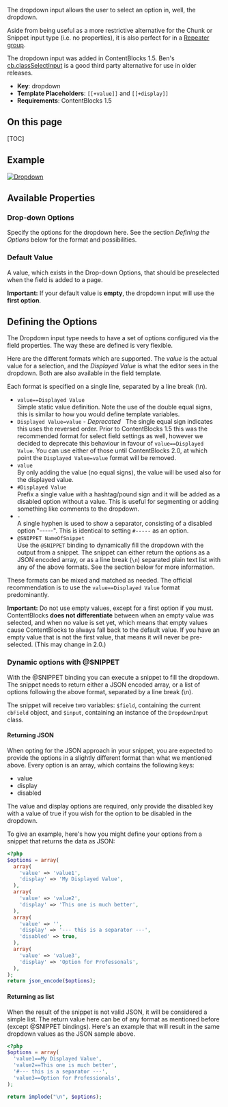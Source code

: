 The dropdown input allows the user to select an option in, well, the dropdown.   

Aside from being useful as a more restrictive alternative for the Chunk or Snippet input type (i.e. no properties), it is also perfect for in a [Repeater group](Repeater).

The dropdown input was added in ContentBlocks 1.5. Ben's [cb.classSelectInput](https://github.com/bennyb/cb.classSelectInput) is a good third party alternative for use in older releases.

- **Key**: dropdown 
- **Template Placeholders**: `[[+value]]` and `[[+display]]`
- **Requirements**: ContentBlocks 1.5 

## On this page

[TOC]

## Example

[ ![Dropdown](https://assets.modmore.com/assets/uploads/images/dropdown.png)](https://assets.modmore.com/assets/uploads/images/dropdown.png)  

## Available Properties

### Drop-down Options

Specify the options for the dropdown here. See the section _Defining the Options_ below for the format and possibilities.

### Default Value

A value, which exists in the Drop-down Options, that should be preselected when the field is added to a page. 

**Important:** If your default value is **empty**, the dropdown input will use the **first option**. 

## Defining the Options

The Dropdown input type needs to have a set of options configured via the field properties. The way these are defined is very flexible.

Here are the different formats which are supported. The _value_ is the actual value for a selection, and the _Displayed Value_ is what the editor sees in the dropdown. Both are also available in the field template. 

Each format is specified on a single line, separated by a line break (\\n).

- `value==Displayed Value`  
Simple static value definition. Note the use of the double equal signs, this is similar to how you would define template variables.
- `Displayed Value=value` - _Deprecated_  
The single equal sign indicates this uses the reversed order. Prior to ContentBlocks 1.5 this was the recommended format for select field settings as well, however we decided to deprecate this behaviour in favour of `value==Displayed Value`. You can use either of those until ContentBlocks 2.0, at which point the `Displayed Value=value` format will be removed.
- `value`  
By only adding the value (no equal signs), the value will be used also for the displayed value.
- `#Displayed Value`  
Prefix a single value with a hashtag/pound sign and it will be added as a disabled option without a value. This is useful for segmenting or adding something like comments to the dropdown.
- `-`  
A single hyphen is used to show a separator, consisting of a disabled option "-----". This is identical to setting `#-----` as an option.
- `@SNIPPET NameOfSnippet`  
Use the `@SNIPPET` binding to dynamically fill the dropdown with the output from a snippet. The snippet can either return the options as a JSON encoded array, or as a line break (`\n`) separated plain text list with any of the above formats. See the section below for more information.

These formats can be mixed and matched as needed. The official recommendation is to use the `value==Displayed Value` format predominantly.

**Important:** Do not use empty values, except for a first option if you must. ContentBlocks **does not differentiate** between when an empty value was selected, and when no value is set yet, which means that empty values cause ContentBlocks to always fall back to the default value. If you have an empty value that is not the first value, that means it will never be pre-selected. (This may change in 2.0.) 

### Dynamic options with @SNIPPET

With the @SNIPPET binding you can execute a snippet to fill the dropdown. The snippet needs to return either a JSON encoded array, or a list of options following the above format, separated by a line break (\\n).

The snippet will receive two variables: `$field`, containing the current `cbField` object, and `$input`, containing an instance of the `DropdownInput` class.

#### Returning JSON

When opting for the JSON approach in your snippet, you are expected to provide the options in a slightly different format than what we mentioned above. Every option is an array, which contains the following keys:

- value
- display
- disabled

The value and display options are required, only provide the disabled key with a value of true if you wish for the option to be disabled in the dropdown.

To give an example, here's how you might define your options from a snippet that returns the data as JSON:
```` PHP
<?php
$options = array(
  array(
    'value' => 'value1',
    'display' => 'My Displayed Value',
  ),
  array(
    'value' => 'value2',
    'display' => 'This one is much better',
  ),
  array(
    'value' => '',
    'display' => '--- this is a separator ---',
    'disabled' => true,
  ),
  array(
    'value' => 'value3',
    'display' => 'Option for Professonals',
  ),
);
return json_encode($options);
````

#### Returning as list

When the result of the snippet is not valid JSON, it will be considered a simple list. The return value here can be of any format as mentioned before (except @SNIPPET bindings). Here's an example that will result in the same dropdown values as the JSON sample above.

```` PHP
<?php
$options = array(
  'value1==My Displayed Value',
  'value2==This one is much better',
  '#--- this is a separator ---',
  'value3==Option for Professionals',
);

return implode("\n", $options);
````
